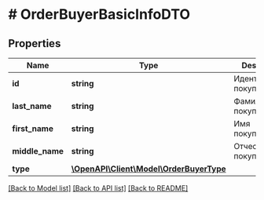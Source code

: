 # # OrderBuyerBasicInfoDTO

## Properties

Name | Type | Description | Notes
------------ | ------------- | ------------- | -------------
**id** | **string** | Идентификатор покупателя. | [optional]
**last_name** | **string** | Фамилия покупателя. | [optional]
**first_name** | **string** | Имя покупателя. | [optional]
**middle_name** | **string** | Отчество покупателя. | [optional]
**type** | [**\OpenAPI\Client\Model\OrderBuyerType**](OrderBuyerType.md) |  | [optional]

[[Back to Model list]](../../README.md#models) [[Back to API list]](../../README.md#endpoints) [[Back to README]](../../README.md)
